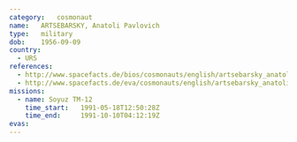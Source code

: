 ```yaml
---
category:	cosmonaut
name:	ARTSEBARSKY, Anatoli Pavlovich
type:	military
dob:	1956-09-09
country:
  - URS
references:
  - http://www.spacefacts.de/bios/cosmonauts/english/artsebarsky_anatoli.htm
  - http://www.spacefacts.de/eva/cosmonauts/english/artsebarsky_anatoli.htm
missions:
  - name: Soyuz TM-12
    time_start:   1991-05-18T12:50:28Z
    time_end:     1991-10-10T04:12:19Z
evas:
---
```

